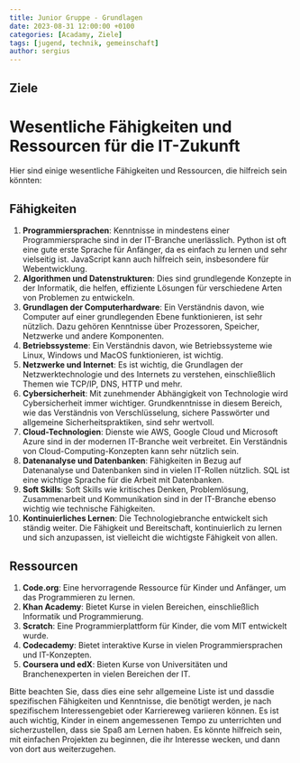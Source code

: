 ```yaml
---
title: Junior Gruppe - Grundlagen
date: 2023-08-31 12:00:00 +0100
categories: [Acadamy, Ziele]
tags: [jugend, technik, gemeinschaft]
author: sergius
---
```


## Ziele

# Wesentliche Fähigkeiten und Ressourcen für die IT-Zukunft

Hier sind einige wesentliche Fähigkeiten und Ressourcen, die hilfreich sein könnten:

## Fähigkeiten

1. **Programmiersprachen**: Kenntnisse in mindestens einer Programmiersprache sind in der IT-Branche unerlässlich. Python ist oft eine gute erste Sprache für Anfänger, da es einfach zu lernen und sehr vielseitig ist. JavaScript kann auch hilfreich sein, insbesondere für Webentwicklung.
2. **Algorithmen und Datenstrukturen**: Dies sind grundlegende Konzepte in der Informatik, die helfen, effiziente Lösungen für verschiedene Arten von Problemen zu entwickeln.
3. **Grundlagen der Computerhardware**: Ein Verständnis davon, wie Computer auf einer grundlegenden Ebene funktionieren, ist sehr nützlich. Dazu gehören Kenntnisse über Prozessoren, Speicher, Netzwerke und andere Komponenten.
4. **Betriebssysteme**: Ein Verständnis davon, wie Betriebssysteme wie Linux, Windows und MacOS funktionieren, ist wichtig.
5. **Netzwerke und Internet**: Es ist wichtig, die Grundlagen der Netzwerktechnologie und des Internets zu verstehen, einschließlich Themen wie TCP/IP, DNS, HTTP und mehr.
6. **Cybersicherheit**: Mit zunehmender Abhängigkeit von Technologie wird Cybersicherheit immer wichtiger. Grundkenntnisse in diesem Bereich, wie das Verständnis von Verschlüsselung, sichere Passwörter und allgemeine Sicherheitspraktiken, sind sehr wertvoll.
7. **Cloud-Technologien**: Dienste wie AWS, Google Cloud und Microsoft Azure sind in der modernen IT-Branche weit verbreitet. Ein Verständnis von Cloud-Computing-Konzepten kann sehr nützlich sein.
8. **Datenanalyse und Datenbanken**: Fähigkeiten in Bezug auf Datenanalyse und Datenbanken sind in vielen IT-Rollen nützlich. SQL ist eine wichtige Sprache für die Arbeit mit Datenbanken.
9. **Soft Skills**: Soft Skills wie kritisches Denken, Problemlösung, Zusammenarbeit und Kommunikation sind in der IT-Branche ebenso wichtig wie technische Fähigkeiten.
10. **Kontinuierliches Lernen**: Die Technologiebranche entwickelt sich ständig weiter. Die Fähigkeit und Bereitschaft, kontinuierlich zu lernen und sich anzupassen, ist vielleicht die wichtigste Fähigkeit von allen.

## Ressourcen

1. **Code.org**: Eine hervorragende Ressource für Kinder und Anfänger, um das Programmieren zu lernen.
2. **Khan Academy**: Bietet Kurse in vielen Bereichen, einschließlich Informatik und Programmierung.
3. **Scratch**: Eine Programmierplattform für Kinder, die vom MIT entwickelt wurde.
4. **Codecademy**: Bietet interaktive Kurse in vielen Programmiersprachen und IT-Konzepten.
5. **Coursera und edX**: Bieten Kurse von Universitäten und Branchenexperten in vielen Bereichen der IT.

Bitte beachten Sie, dass dies eine sehr allgemeine Liste ist und dassdie spezifischen Fähigkeiten und Kenntnisse, die benötigt werden, je nach spezifischem Interessengebiet oder Karriereweg variieren können. Es ist auch wichtig, Kinder in einem angemessenen Tempo zu unterrichten und sicherzustellen, dass sie Spaß am Lernen haben. Es könnte hilfreich sein, mit einfachen Projekten zu beginnen, die ihr Interesse wecken, und dann von dort aus weiterzugehen.
